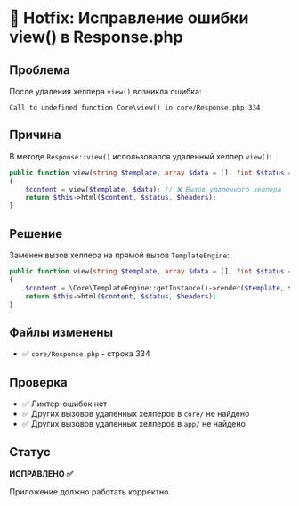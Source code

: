 # 🔧 Hotfix: Исправление ошибки view() в Response.php

## Проблема

После удаления хелпера `view()` возникла ошибка:
```
Call to undefined function Core\view() in core/Response.php:334
```

## Причина

В методе `Response::view()` использовался удаленный хелпер `view()`:

```php
public function view(string $template, array $data = [], ?int $status = null, array $headers = []): self
{
    $content = view($template, $data); // ❌ Вызов удаленного хелпера
    return $this->html($content, $status, $headers);
}
```

## Решение

Заменен вызов хелпера на прямой вызов `TemplateEngine`:

```php
public function view(string $template, array $data = [], ?int $status = null, array $headers = []): self
{
    $content = \Core\TemplateEngine::getInstance()->render($template, $data); // ✅ Прямой вызов
    return $this->html($content, $status, $headers);
}
```

## Файлы изменены

- ✅ `core/Response.php` - строка 334

## Проверка

- ✅ Линтер-ошибок нет
- ✅ Других вызовов удаленных хелперов в `core/` не найдено
- ✅ Других вызовов удаленных хелперов в `app/` не найдено

## Статус

**ИСПРАВЛЕНО ✅**

Приложение должно работать корректно.

